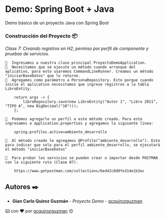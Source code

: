# Demo: Spring Boot + Java

Demo básico de un proyecto Java con Spring Boot

### Construcción del Proyecto 📦

_Clase 7: Creando registros en H2, permiso por perfil de componente y pruebas de servicios._

```
📢  Ingresamos a nuestra clase principal ProyectoDemoApplication.
📢  Necesitamos que se ejecute un método cuando arranque del aplicativo, para esto usaremos CommandLineRunner. Creamos un método "iniciarBaseDatos" que lo retorne. 
📢  Agregamos como parámetro a PersonaRepository. Esto porque cuando inicie el aplicativo necesitamos que ingrese registros a la tabla LibroEntity.

	return args -> {
		libroRepository.save(new LibroEntity("Autor 1", "Libro 2011", "TIPO A", new BigDecimal("10")));
	};
	
📢  Podemos agregarle un perfil a este método creado. Para esto ingresamos a application.properties y agregamos la siguiente linea:
	
	spring.profiles.active=ambiente_desarrollo

📢  Al método creado le agregamos @Profile("ambiente_desarrollo"). Esto para indicar que solo para el perfil ambiente_desarrollo, se ejecutará el método "iniciarBaseDatos"

📢  Para probar los servicios se pueden crear o importar desde POSTMAN con la siguiente ruta (Clase 07).

	https://www.getpostman.com/collections/6ed42c8d9fe314e1b3ec

```

## Autores ✒️

* **Gian Carlo Quiroz Guzmán** - *Proyecto Demo* - [gcquirozguzman](https://github.com/gcquirozguzman)



⌨️ con ❤️ por [gcquirozguzman](https://github.com/gcquirozguzman) 😊
